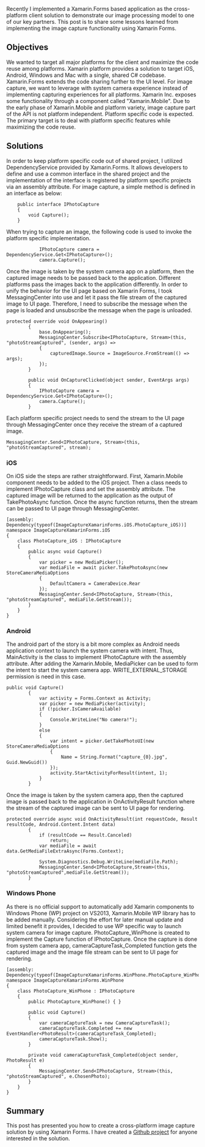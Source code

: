 
Recently I implemented a Xamarin.Forms based application as the cross-platform client solution to demonstrate our image processing model to one of our key partners. This post is to share some lessons learned from implementing the image capture functionality using Xamarin Forms. 

## Objectives ##
We wanted to target all major platforms for the client and maximize the code reuse among platforms. Xamarin platform provides a solution to target iOS, Android, Windows and Mac with a single, shared C# codebase. Xamarin.Forms extends the code sharing further to the UI level. For image capture, we want to leverage with system camera experience instead of implementing capturing experiences for all platforms. Xamarin Inc. exposes some functionality through a component called "Xamarin.Mobile". Due to the early phase of Xamarin.Mobile and platform variety, image capture part of the API is not platform independent. Platform specific code is expected. The primary target is to deal with platform specific features while maximizing the code reuse.       

## Solutions ##
In order to keep platform specific code out of shared project, I utilized DependencyService provided by Xamarin.Forms. It allows developers to define and use a common interface in the shared project and the implementation of the interface is registered by platform specific projects via an assembly attribute. For image capture, a simple method is defined in an interface as below:
```language-csharp
    public interface IPhotoCapture
    {
        void Capture();
    }
```
When trying to capture an image, the following code is used to invoke the platform specific implementation.
```language-csharp
            IPhotoCapture camera = DependencyService.Get<IPhotoCapture>();
            camera.Capture();
```
Once the image is taken by the system camera app on a platform, then the captured image needs to be passed back to the application. Different platforms pass the images back to the application differently. In order to unify the behavior for the UI page based on Xamarin Forms, I took MessagingCenter into use and let it pass the file stream of the captured image to UI page. Therefore, I need to subscribe the message when the page is loaded and unsubscribe the message when the page is unloaded.
```language-csharp
protected override void OnAppearing()
        {            
            base.OnAppearing();
            MessagingCenter.Subscribe<IPhotoCapture, Stream>(this, "photoStreamCaptured", (sender, args) =>
            {
                capturedImage.Source = ImageSource.FromStream(() => args);
            });
        }

        public void OnCaptureClicked(object sender, EventArgs args)
        {
            IPhotoCapture camera = DependencyService.Get<IPhotoCapture>();
            camera.Capture();
        }
```
Each platform specific project needs to send the stream to the UI page through MessagingCenter once they receive the stream of a captured image.

```language-csharp
MessagingCenter.Send<IPhotoCapture, Stream>(this, "photoStreamCaptured", stream);            
```

### iOS ###
On iOS side the steps are rather straightforward. First, Xamarin.Mobile component needs to be added to the iOS project. Then
a class needs to implement IPhotoCapture class and set the assembly attribute. The captured image will be returned to the application as the output of TakePhotoAsync function. Once the async function returns, then the stream can be passed to UI page through MessagingCenter.
```language-csharp
[assembly: Dependency(typeof(ImageCaptureXamarinForms.iOS.PhotoCapture_iOS))]
namespace ImageCaptureXamarinForms.iOS
{
    class PhotoCapture_iOS : IPhotoCapture
    {
        public async void Capture()
        {
            var picker = new MediaPicker();
            var mediaFile = await picker.TakePhotoAsync(new StoreCameraMediaOptions
            {
                DefaultCamera = CameraDevice.Rear
            });
			MessagingCenter.Send<IPhotoCapture, Stream>(this, "photoStreamCaptured", mediaFile.GetStream());
        }
    }
}
```
### Android ###
The android part of the story is a bit more complex as Android needs application context to launch the system camera with intent. Thus, MainActivity is the class to implement IPhotoCapture with the assembly attribute. After adding the Xamarin.Mobile, MediaPicker can be used to form the intent to start the system camera app. WRITE_EXTERNAL_STORAGE permission is need in this case.

```language-csharp
public void Capture()
        {
            var activity = Forms.Context as Activity;
            var picker = new MediaPicker(activity);
            if (!picker.IsCameraAvailable)
            {
                Console.WriteLine("No camera!");
            }
            else
            {
                var intent = picker.GetTakePhotoUI(new StoreCameraMediaOptions
                {
                    Name = String.Format("capture_{0}.jpg", Guid.NewGuid())
                });
                activity.StartActivityForResult(intent, 1);
            }            
        }
```
Once the image is taken by the system camera app, then the captured image is passed back to the application in  OnActivityResult function where the stream of the captured image can be sent to UI page for rendering.

```language-csharp
protected override async void OnActivityResult(int requestCode, Result resultCode, Android.Content.Intent data)
        {
            if (resultCode == Result.Canceled)
                return;
            var mediaFile = await data.GetMediaFileExtraAsync(Forms.Context);

            System.Diagnostics.Debug.WriteLine(mediaFile.Path);
            MessagingCenter.Send<IPhotoCapture,Stream>(this, "photoStreamCaptured",mediaFile.GetStream());
        }
```
### Windows Phone ###
As there is no official support to automatically add Xamarin components to Windows Phone (WP) project on VS2013, Xamarin.Mobile WP library has to be added manually. Considering the effort for later manual update and limited benefit it provides, I decided to use WP specific way to launch system camera for image capture. PhotoCapture_WinPhone is created to implement the Capture function of IPhotoCapture. Once the capture is done from system camera app, cameraCaptureTask_Completed function gets the captured image and the image file stream can be sent to UI page for rendering. 
```language-csharp
[assembly: Dependency(typeof(ImageCaptureXamarinForms.WinPhone.PhotoCapture_WinPhone))]
namespace ImageCaptureXamarinForms.WinPhone
{
    class PhotoCapture_WinPhone : IPhotoCapture
    {
        public PhotoCapture_WinPhone() { }

        public void Capture()
        {
            var cameraCaptureTask = new CameraCaptureTask();
            cameraCaptureTask.Completed += new EventHandler<PhotoResult>(cameraCaptureTask_Completed);
            cameraCaptureTask.Show();
        }

        private void cameraCaptureTask_Completed(object sender, PhotoResult e)
        {
            MessagingCenter.Send<IPhotoCapture, Stream>(this, "photoStreamCaptured", e.ChosenPhoto);
        }
    }
}
```
## Summary ##
This post has presented you how to create a cross-platform image capture solution by using Xamarin Forms. I have created a [Github project](https://github.com/enhulu/Xamarin.git) for anyone interested in the solution.
